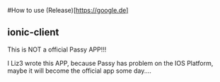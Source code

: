 #How to use
(Release)[https://google.de]

## ionic-client
This is NOT a official Passy APP!!!

I Liz3 wrote this APP, because Passy has problem on the IOS Platform, maybe it will become the official app some day....
